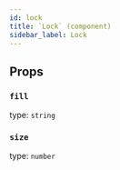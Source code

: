 ```yaml
---
id: lock
title: `Lock` (component)
sidebar_label: Lock
---
```



Props
-----

### `fill`

type: `string`


### `size`

type: `number`

